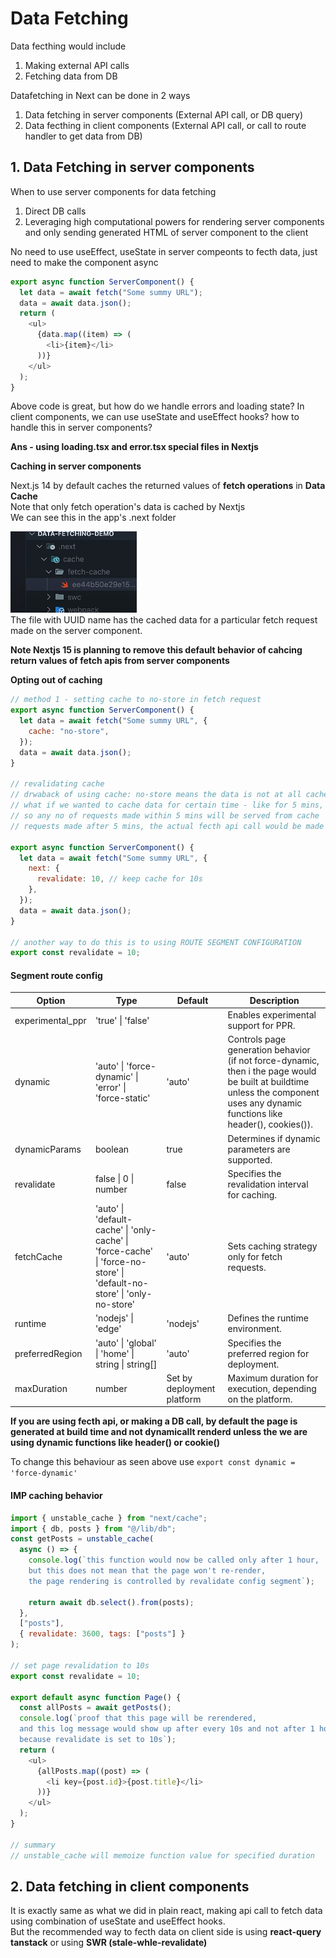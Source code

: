 # Data Fetching

Data fecthing would include

1. Making external API calls
2. Fetching data from DB

Datafetching in Next can be done in 2 ways

1. Data fetching in server components (External API call, or DB query)
2. Data fecthing in client components (External API call, or call to route handler to get data from DB)

## 1. Data Fetching in server components

When to use server components for data fetching

1. Direct DB calls
2. Leveraging high computational powers for rendering server components and only sending generated HTML of server component to the client

No need to use useEffect, useState in server compeonts to fecth data, just need to make the component async

```javascript
export async function ServerComponent() {
  let data = await fetch("Some summy URL");
  data = await data.json();
  return (
    <ul>
      {data.map((item) => (
        <li>{item}</li>
      ))}
    </ul>
  );
}
```

Above code is great, but how do we handle errors and loading state? In client components, we can use useState and useEffect hooks? how to handle this in server components?

**Ans - using loading.tsx and error.tsx special files in Nextjs**

**Caching in server components**

Next.js 14 by default caches the returned values of **fetch operations** in **Data Cache**  
Note that only fetch operation's data is cached by Nextjs  
We can see this in the app's .next folder

![alt text](PNG/DF1.PNG "Title")  
The file with UUID name has the cached data for a particular fetch request made on the server component.

**Note Nextjs 15 is planning to remove this default behavior of cahcing return values of fetch apis from server components**

**Opting out of caching**

```javascript
// method 1 - setting cache to no-store in fetch request
export async function ServerComponent() {
  let data = await fetch("Some summy URL", {
    cache: "no-store",
  });
  data = await data.json();
}

// revalidating cache
// drwaback of using cache: no-store means the data is not at all cached
// what if we wanted to cache data for certain time - like for 5 mins, and then revlidate cache
// so any no of requests made within 5 mins will be served from cache
// requests made after 5 mins, the actual fecth api call would be made

export async function ServerComponent() {
  let data = await fetch("Some summy URL", {
    next: {
      revalidate: 10, // keep cache for 10s
    },
  });
  data = await data.json();
}

// another way to do this is to using ROUTE SEGMENT CONFIGURATION
export const revalidate = 10;
```

#### Segment route config

| Option           | Type                                                                                                                    | Default                    | Description                                                                                                                                                                     |
| ---------------- | ----------------------------------------------------------------------------------------------------------------------- | -------------------------- | ------------------------------------------------------------------------------------------------------------------------------------------------------------------------------- |
| experimental_ppr | 'true' \| 'false'                                                                                                       |                            | Enables experimental support for PPR.                                                                                                                                           |
| dynamic          | 'auto' \| 'force-dynamic' \| 'error' \| 'force-static'                                                                  | 'auto'                     | Controls page generation behavior (if not force-dynamic, then i the page would be built at buildtime unless the component uses any dynamic functions like header(), cookies()). |
| dynamicParams    | boolean                                                                                                                 | true                       | Determines if dynamic parameters are supported.                                                                                                                                 |
| revalidate       | false \| 0 \| number                                                                                                    | false                      | Specifies the revalidation interval for caching.                                                                                                                                |
| fetchCache       | 'auto' \| 'default-cache' \| 'only-cache' \| 'force-cache' \| 'force-no-store' \| 'default-no-store' \| 'only-no-store' | 'auto'                     | Sets caching strategy only for fetch requests.                                                                                                                                  |
| runtime          | 'nodejs' \| 'edge'                                                                                                      | 'nodejs'                   | Defines the runtime environment.                                                                                                                                                |
| preferredRegion  | 'auto' \| 'global' \| 'home' \| string \| string[]                                                                      | 'auto'                     | Specifies the preferred region for deployment.                                                                                                                                  |
| maxDuration      | number                                                                                                                  | Set by deployment platform | Maximum duration for execution, depending on the platform.                                                                                                                      |

**If you are using fecth api, or making a DB call, by default the page is generated at build time and not dynamicallt renderd unless the we are using dynamic functions like header() or cookie()**

To change this behaviour as seen above use `export const dynamic = 'force-dynamic'`

#### IMP caching behavior

```javascript
import { unstable_cache } from "next/cache";
import { db, posts } from "@/lib/db";
const getPosts = unstable_cache(
  async () => {
    console.log(`this function would now be called only after 1 hour,
    but this does not mean that the page won't re-render,
    the page rendering is controlled by revalidate config segment`);

    return await db.select().from(posts);
  },
  ["posts"],
  { revalidate: 3600, tags: ["posts"] }
);

// set page revalidation to 10s
export const revalidate = 10;

export default async function Page() {
  const allPosts = await getPosts();
  console.log(`proof that this page will be rerendered,
  and this log message would show up after every 10s and not after 1 hour
  because revalidate is set to 10s`);
  return (
    <ul>
      {allPosts.map((post) => (
        <li key={post.id}>{post.title}</li>
      ))}
    </ul>
  );
}

// summary
// unstable_cache will memoize function value for specified duration
```

## 2. Data fetching in client components

It is exactly same as what we did in plain react, making api call to fetch data using combination of useState and useEffect hooks.  
But the recommended way to fecth data on client side is using **react-query tanstack** or using **SWR (stale-whle-revalidate)**
